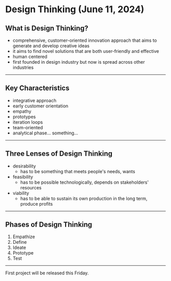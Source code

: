 # Design Thinking (June 11, 2024)

## What is Design Thinking?

- comprehensive, customer-oriented innovation approach that aims to generate and develop creative ideas
- it aims to find novel solutions that are both user-friendly and effective
- human centered
- first founded in design industry but now is spread across other industries

---

## Key Characteristics

- integrative approach
- early customer orientation
- empathy
- prototypes
- iteration loops
- team-oriented
- analytical phase... something...

---

## Three Lenses of Design Thinking

- desirability
	- has to be something that meets people's needs, wants
- feasibility
	- has to be possible technologically, depends on stakeholders' resources
- viability
	- has to be able to sustain its own production in the long term, produce profits

---

## Phases of Design Thinking

1. Empathize
2. Define
3. Ideate
4. Prototype
5. Test

---

First project will be released this Friday.